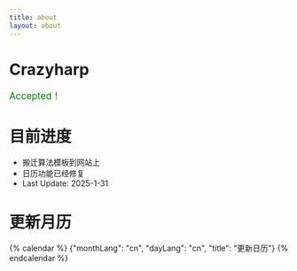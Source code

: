 ```yaml
---
title: about
layout: about
---
```

# Crazyharp


<p style="color: green;font-size: larger">Accepted！ </p>

# 目前进度
* 搬迁算法模板到网站上
* 日历功能已经修复
* Last Update: 2025-1-31


# 更新月历
{% calendar %}
{"monthLang": "cn", "dayLang": "cn", "title": "更新日历"}
{% endcalendar %}
